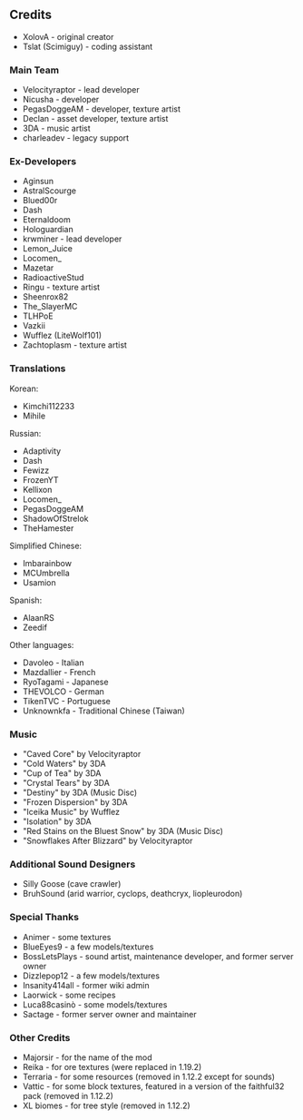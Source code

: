 ## Credits
* XolovA - original creator
* Tslat (Scimiguy) - coding assistant

### Main Team
* Velocityraptor - lead developer
* Nicusha - developer
* PegasDoggeAM - developer, texture artist
* Declan - asset developer, texture artist
* 3DA - music artist
* charleadev - legacy support

### Ex-Developers
* Aginsun
* AstralScourge
* Blued00r
* Dash
* Eternaldoom
* Hologuardian
* krwminer - lead developer
* Lemon_Juice
* Locomen_
* Mazetar
* RadioactiveStud
* Ringu - texture artist
* Sheenrox82
* The_SlayerMC
* TLHPoE
* Vazkii
* Wufflez (LiteWolf101)
* Zachtoplasm - texture artist

### Translations
Korean:
* Kimchi112233
* Mihile

Russian:
* Adaptivity
* Dash
* Fewizz
* FrozenYT
* Kellixon
* Locomen_
* PegasDoggeAM
* ShadowOfStrelok
* TheHamester

Simplified Chinese:
* Imbarainbow
* MCUmbrella
* Usamion

Spanish:
* AlaanRS
* Zeedif

Other languages:
* Davoleo - Italian
* Mazdallier - French
* RyoTagami - Japanese
* THEVOLCO - German
* TikenTVC - Portuguese
* Unknownkfa - Traditional Chinese (Taiwan)

### Music
* "Caved Core" by Velocityraptor
* "Cold Waters" by 3DA
* "Cup of Tea" by 3DA
* "Crystal Tears" by 3DA
* "Destiny" by 3DA (Music Disc)
* "Frozen Dispersion" by 3DA
* "Iceika Music" by Wufflez
* "Isolation" by 3DA
* "Red Stains on the Bluest Snow" by 3DA (Music Disc)
* "Snowflakes After Blizzard" by Velocityraptor

### Additional Sound Designers
* Silly Goose (cave crawler)
* BruhSound (arid warrior, cyclops, deathcryx, liopleurodon)

### Special Thanks
* Animer - some textures
* BlueEyes9 - a few models/textures
* BossLetsPlays - sound artist, maintenance developer, and former server owner
* Dizzlepop12 - a few models/textures
* Insanity414all - former wiki admin
* Laorwick - some recipes
* Luca88casinò - some models/textures
* Sactage - former server owner and maintainer

### Other Credits
* Majorsir - for the name of the mod
* Reika - for ore textures (were replaced in 1.19.2)
* Terraria - for some resources (removed in 1.12.2 except for sounds)
* Vattic - for some block textures, featured in a version of the faithful32 pack (removed in 1.12.2)
* XL biomes - for tree style (removed in 1.12.2)


